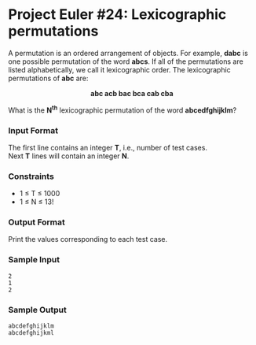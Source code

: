 # Project Euler #24: Lexicographic permutations

A permutation is an ordered arrangement of objects. 
For example, **dabc** is one possible permutation of the word **abcs**. 
If all of the permutations are listed alphabetically, we call it lexicographic order. The lexicographic permutations of **abc** are:
  
<div align='center'>
  <b>abc acb bac bca cab cba</b>
</div>
  
What is the **N<sup>th</sup>** lexicographic permutation of the word **abcedfghijklm**?

### Input Format

The first line contains an integer **T**, i.e., number of test cases.   
Next **T**  lines will contain an integer **N**.

### Constraints
- 1 &le; T &le; 1000
- 1 &le; N &le; 13!

### Output Format

Print the values corresponding to each test case.

### Sample Input

```
2
1
2
```

### Sample Output

```
abcdefghijklm
abcdefghijkml
```

